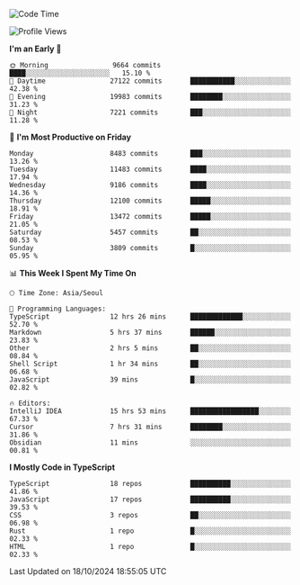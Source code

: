 <!--START_SECTION:waka-->
![Code Time](http://img.shields.io/badge/Code%20Time-6%2C808%20hrs%2057%20mins-blue)

![Profile Views](http://img.shields.io/badge/Profile%20Views-0-blue)

**I'm an Early 🐤** 

```text
🌞 Morning                9664 commits        ████░░░░░░░░░░░░░░░░░░░░░   15.10 % 
🌆 Daytime                27122 commits       ███████████░░░░░░░░░░░░░░   42.38 % 
🌃 Evening                19983 commits       ████████░░░░░░░░░░░░░░░░░   31.23 % 
🌙 Night                  7221 commits        ███░░░░░░░░░░░░░░░░░░░░░░   11.28 % 
```
📅 **I'm Most Productive on Friday** 

```text
Monday                   8483 commits        ███░░░░░░░░░░░░░░░░░░░░░░   13.26 % 
Tuesday                  11483 commits       ████░░░░░░░░░░░░░░░░░░░░░   17.94 % 
Wednesday                9186 commits        ████░░░░░░░░░░░░░░░░░░░░░   14.36 % 
Thursday                 12100 commits       █████░░░░░░░░░░░░░░░░░░░░   18.91 % 
Friday                   13472 commits       █████░░░░░░░░░░░░░░░░░░░░   21.05 % 
Saturday                 5457 commits        ██░░░░░░░░░░░░░░░░░░░░░░░   08.53 % 
Sunday                   3809 commits        █░░░░░░░░░░░░░░░░░░░░░░░░   05.95 % 
```


📊 **This Week I Spent My Time On** 

```text
🕑︎ Time Zone: Asia/Seoul

💬 Programming Languages: 
TypeScript               12 hrs 26 mins      █████████████░░░░░░░░░░░░   52.70 % 
Markdown                 5 hrs 37 mins       ██████░░░░░░░░░░░░░░░░░░░   23.83 % 
Other                    2 hrs 5 mins        ██░░░░░░░░░░░░░░░░░░░░░░░   08.84 % 
Shell Script             1 hr 34 mins        ██░░░░░░░░░░░░░░░░░░░░░░░   06.68 % 
JavaScript               39 mins             █░░░░░░░░░░░░░░░░░░░░░░░░   02.82 % 

🔥 Editors: 
IntelliJ IDEA            15 hrs 53 mins      █████████████████░░░░░░░░   67.33 % 
Cursor                   7 hrs 31 mins       ████████░░░░░░░░░░░░░░░░░   31.86 % 
Obsidian                 11 mins             ░░░░░░░░░░░░░░░░░░░░░░░░░   00.81 % 
```

**I Mostly Code in TypeScript** 

```text
TypeScript               18 repos            ██████████░░░░░░░░░░░░░░░   41.86 % 
JavaScript               17 repos            ██████████░░░░░░░░░░░░░░░   39.53 % 
CSS                      3 repos             ██░░░░░░░░░░░░░░░░░░░░░░░   06.98 % 
Rust                     1 repo              █░░░░░░░░░░░░░░░░░░░░░░░░   02.33 % 
HTML                     1 repo              █░░░░░░░░░░░░░░░░░░░░░░░░   02.33 % 
```




 Last Updated on 18/10/2024 18:55:05 UTC
<!--END_SECTION:waka-->
